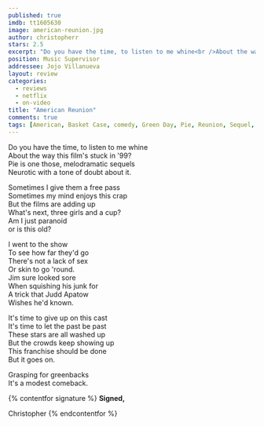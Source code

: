 ```yaml
---
published: true
imdb: tt1605630
image: american-reunion.jpg
author: christopherr
stars: 2.5
excerpt: "Do you have the time, to listen to me whine<br />About the way this film&rsquo;s stuck in &rsquo;99?<br />Pie is one those, melodramatic sequels<br />Neurotic with a tone of doubt about it."
position: Music Supervisor
addressee: Jojo Villanueva
layout: review
categories:
  - reviews
  - netflix
  - on-video
title: "American Reunion"
comments: true
tags: [American, Basket Case, comedy, Green Day, Pie, Reunion, Sequel, Uncategorized]
---
```

Do you have the time, to listen to me whine  
About the way this film's stuck in '99?  
Pie is one those, melodramatic sequels  
Neurotic with a tone of doubt about it.

Sometimes I give them a free pass  
Sometimes my mind enjoys this crap  
But the films are adding up  
What's next, three girls and a cup?  
Am I just paranoid  
or is this old? 

I went to the show  
To see how far they'd go  
There's not a lack of sex  
Or skin to go 'round.  
Jim sure looked sore  
When squishing his junk for  
A trick that Judd Apatow  
Wishes he'd known.

It's time to give up on this cast  
It's time to let the past be past  
These stars are all washed up  
But the crowds keep showing up  
This franchise should be done  
But it goes on.

Grasping for greenbacks  
It's a modest comeback. 

{% contentfor signature %}
**Signed,**

Christopher
{% endcontentfor %}